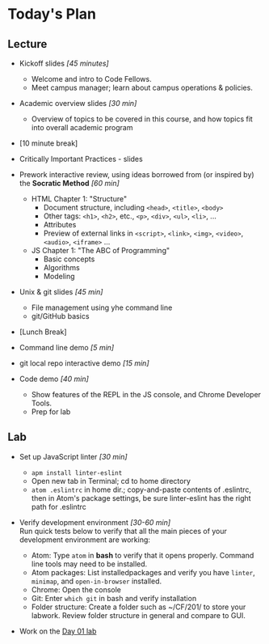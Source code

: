 # Today's Plan

## Lecture
- Kickoff slides *[45 minutes]*
  - Welcome and intro to Code Fellows.
  - Meet campus manager; learn about campus operations &amp; policies.
- Academic overview slides *[30 min]*
  - Overview of topics to be covered in this course, and how topics fit into overall academic program

- [10 minute break]

- Critically Important Practices - slides

- Prework interactive review, using ideas borrowed from (or inspired by) the **Socratic Method** *[60 min]*
  - HTML Chapter 1: "Structure"
    - Document structure, including `<head>`, `<title>`, `<body>`
    - Other tags: `<h1>`, `<h2>`, etc., `<p>`, `<div>`, `<ul>`, `<li>`, ...
    - Attributes
    - Preview of external links in `<script>`, `<link>`, `<img>`, `<video>`, `<audio>`, `<iframe>` ...
  - JS Chapter 1: "The ABC of Programming"
    - Basic concepts
    - Algorithms
    - Modeling

- Unix &amp; git slides *[45 min]*
  - File management using yhe command line
  - git/GitHub basics

- [Lunch Break]

- Command line demo *[5 min]*
- git local repo interactive demo *[15 min]*
- Code demo *[40 min]*
  - Show features of the REPL in the JS console, and Chrome Developer Tools.
  - Prep for lab

## Lab
- Set up JavaScript linter *[30 min]*
  - `apm install linter-eslint`
  - Open new tab in Terminal; cd to home directory
  - `atom .eslintrc` in home dir.; copy-and-paste contents of .eslintrc, then in Atom's package settings, be sure linter-eslint has the right path for .eslintrc

- Verify development environment *[30-60 min]*<br>
  Run quick tests below to verify that all the main pieces of your development environment are working:
    - Atom: Type `atom` in **bash** to verify that it opens properly. Command line tools may need to be installed.
    - Atom packages: List installedpackages and verify you have `linter`, `minimap`, and `open-in-browser` installed.
    - Chrome: Open the console
    - Git: Enter `which git` in bash and verify installation
    - Folder structure: Create a folder such as ~/CF/201/ to store your labwork. Review folder structure in general and compare to GUI.

- Work on the [Day 01 lab](https://github.com/codefellows/portland-201d3/tree/master/day01_week1_mon/lab)
